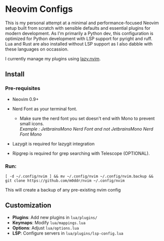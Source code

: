 # Neovim Configs
This is my personal attempt at a minimal and performance-focused Neovim setup built from scratch with sensible defaults and essential plugins for modern development. As I'm primarily a Python dev, this configuration is optimized for Python development with LSP support for pyright and ruff. Lua and Rust are also installed without LSP support as I also dabble with these languages on occassion.

I currently manage my plugins using [lazy.nvim](https://lazy.folke.io/).

## Install

### Pre-requisites
* Neovim 0.9+

* Nerd Font as your terminal font.
    * Make sure the nerd font you set doesn't end with Mono to prevent small icons. <br>
      _Example : JetbrainsMono Nerd Font and not JetbrainsMono Nerd Font Mono_
* Lazygit is required for lazygit integration

* Ripgrep is required for grep searching with Telescope (OPTIONAL).
### Run:
```shell
[ -d ~/.config/nvim ] && mv ~/.config/nvim ~/.config/nvim.backup &&
git clone https://github.com/m0ddr/nvim ~/.config/nvim
```
This will create a backup of any pre-existing nvim config

## Customization

- **Plugins**: Add new plugins in `lua/plugins/`
- **Keymaps**: Modify `lua/mappings.lua`
- **Options**: Adjust `lua/options.lua`
- **LSP**: Configure servers in `lua/plugins/lsp-config.lua`

